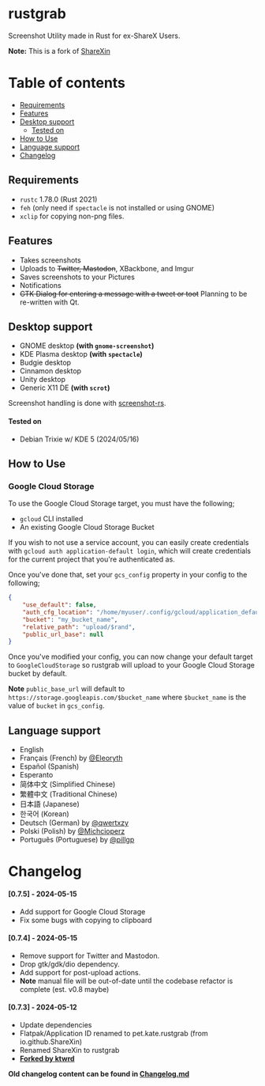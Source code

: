 # rustgrab
Screenshot Utility made in Rust for ex-ShareX Users.

**Note:** This is a fork of [ShareXin](https://github.com/sharexin/sharexin)

# Table of contents
* [Requirements](#requirements)
* [Features](#features)
* [Desktop support](#desktop-support)
    * [Tested on](#tested-on)
* [How to Use](#how-to-use)
* [Language support](#language-support)
* [Changelog](#changelog)

## Requirements
* `rustc` 1.78.0 (Rust 2021)
* `feh` (only need if `spectacle` is not installed or using GNOME)
* `xclip` for copying non-png files.

## Features
* Takes screenshots
* Uploads to ~~Twitter, Mastodon~~, XBackbone, and Imgur
* Saves screenshots to your Pictures
* Notifications
* ~~GTK Dialog for entering a message with a tweet or toot~~ Planning to be re-written with Qt.

## Desktop support
- GNOME desktop **(with `gnome-screenshot`)**
- KDE Plasma desktop **(with `spectacle`)**
- Budgie desktop
- Cinnamon desktop
- Unity desktop
- Generic X11 DE **(with `scrot`)**

Screenshot handling is done with [screenshot-rs](https://crates.io/crates/screenshot-rs).
#### Tested on
- Debian Trixie w/ KDE 5 (2024/05/16)

## How to Use

### Google Cloud Storage
To use the Google Cloud Storage target, you must have the following;
- `gcloud` CLI installed
- An existing Google Cloud Storage Bucket

If you wish to not use a service account, you can easily create credentials with `gcloud auth application-default login`, which will create credentials for the current project that you're authenticated as.

Once you've done that, set your `gcs_config` property in your config to the following;
```json
{
    "use_default": false,
    "auth_cfg_location": "/home/myuser/.config/gcloud/application_default_credentials.json",
    "bucket": "my_bucket_name",
    "relative_path": "upload/$rand",
    "public_url_base": null
}
```

Once you've modified your config, you can now change your default target to `GoogleCloudStorage` so rustgrab will upload to your Google Cloud Storage bucket by default.

**Note** `public_base_url` will default to `https://storage.googleapis.com/$bucket_name` where `$bucket_name` is the value of `bucket` in `gcs_config`.

## Language support
* English
* Français (French) by [@Eleoryth](https://twitter.com/Eleoryth)
* Español (Spanish)
* Esperanto
* 简体中文 (Simplified Chinese)
* 繁體中文 (Traditional Chinese)
* 日本語 (Japanese)
*  한국어 (Korean)
* Deutsch (German) by [@qwertxzy](https://twitter.com/qwertxzy)
* Polski (Polish) by [@Michcioperz](https://twitter.com/Michcioperz)
* Português (Portuguese) by [@pillgp](https://twitter.com/pillgp)

# Changelog
#### [0.7.5] - 2024-05-15
- Add support for Google Cloud Storage
- Fix some bugs with copying to clipboard

#### [0.7.4] - 2024-05-15
- Remove support for Twitter and Mastodon.
- Drop gtk/gdk/dio dependency.
- Add support for post-upload actions.
- **Note** manual file will be out-of-date until the codebase refactor is complete (est. v0.8 maybe)

#### [0.7.3] - 2024-05-12
- Update dependencies
- Flatpak/Application ID renamed to pet.kate.rustgrab (from io.github.ShareXin)
- Renamed ShareXin to rustgrab
- **[Forked by ktwrd](https://github.com/ktwrd/rustgrab)**


**Old changelog content can be found in [Changelog.md](Changelog)**